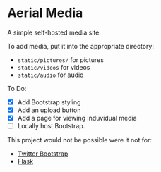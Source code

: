 # Aerial Media

A simple self-hosted media site.

To add media, put it into the appropriate directory:
* `static/pictures/` for pictures
* `static/videos` for videos
* `static/audio` for audio

To Do:
 - [X] Add Bootstrap styling
 - [X] Add an upload button
 - [X] Add a page for viewing induvidual media
 - [ ] Locally host Bootstrap.

This project would not be possible were it not for:
 * [Twitter Bootstrap](https://www.getbootstrap.com)
 * [Flask](https://flask.palletsprojects.com/en/1.1.x/)
